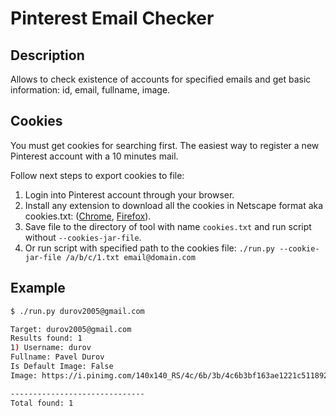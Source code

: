 # Pinterest Email Checker

## Description

Allows to check existence of accounts for specified emails and get basic information: id, email, fullname, image.

## Cookies

You must get cookies for searching first. The easiest way to register a new Pinterest account with a 10 minutes mail.

Follow next steps to export cookies to file:
1. Login into Pinterest account through your browser.
1. Install any extension to download all the cookies in Netscape format aka cookies.txt: ([Chrome](https://chrome.google.com/webstore/detail/get-cookiestxt/bgaddhkoddajcdgocldbbfleckgcbcid), [Firefox](https://addons.mozilla.org/en-US/firefox/addon/cookies-txt/)).
1. Save file to the directory of tool with name `cookies.txt` and run script without `--cookies-jar-file`.
1. Or run script with specified path to the cookies file: `./run.py --cookie-jar-file /a/b/c/1.txt email@domain.com`

## Example

```bash
$ ./run.py durov2005@gmail.com

Target: durov2005@gmail.com
Results found: 1
1) Username: durov
Fullname: Pavel Durov
Is Default Image: False
Image: https://i.pinimg.com/140x140_RS/4c/6b/3b/4c6b3bf163ae1221c51189211c848941.jpg

------------------------------
Total found: 1
```
